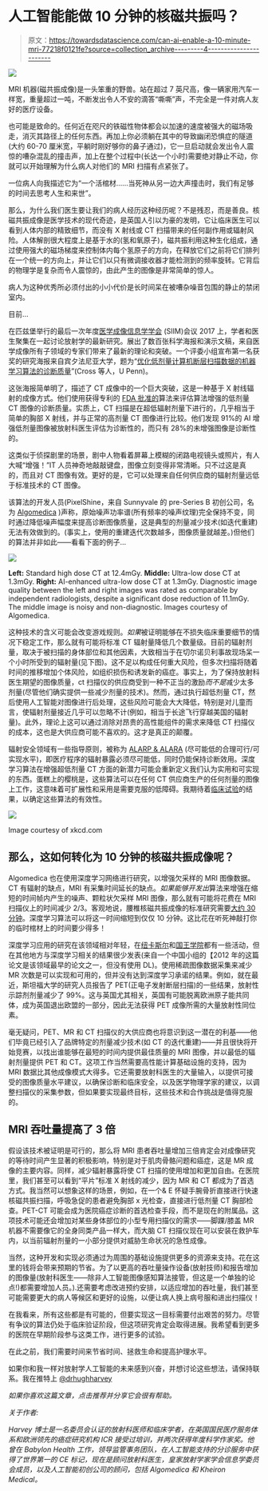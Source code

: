 # 人工智能能做 10 分钟的核磁共振吗？

> 原文：<https://towardsdatascience.com/can-ai-enable-a-10-minute-mri-77218f0121fe?source=collection_archive---------4----------------------->

![](img/cc943053d8889acda7ece0ef3e560190.png)

MRI 机器(磁共振成像)是一头笨重的野兽。站在超过 7 英尺高，像一辆家用汽车一样宽，重量超过一吨，不断发出令人不安的滴答“嘶嘶”声，不完全是一件对病人友好的医疗设备。

也可能是致命的。任何近在咫尺的铁磁性物体都会以加速的速度被强大的磁场吸走，消灭其路径上的任何东西。再加上你必须躺在其中的导致幽闭恐惧症的隧道(大约 60-70 厘米宽，平躺时刚好够你的鼻子通过)，它一旦启动就会发出令人震惊的嘈杂混乱的撞击声，加上在整个过程中(长达一个小时)需要绝对静止不动，你就可以开始理解为什么病人对他们的 MRI 扫描有点紧张了。

一位病人向我描述它为“一个活棺材……当死神从另一边大声撞击时，我们有足够的时间去思考人生和来世”。

那么，为什么我们医生要让我们的病人经历这种经历呢？不是残忍，而是善良。核磁共振成像是医学技术的现代奇迹，是英国人引以为豪的发明，它让临床医生可以看到人体内部的精致细节，而没有 X 射线或 CT 扫描带来的任何副作用或辐射风险。人体解剖很大程度上是基于水的(氢和氧原子)，磁共振利用这种生化组成，通过使用强大的磁场梯度来控制体内每个氢原子的方向，在释放它们之前将它们排列在一个统一的方向上，并让它们以只有微调接收器才能检测到的频率旋转。它背后的物理学是复杂而令人震惊的，由此产生的图像是非常简单的惊人。

病人为这种优秀所必须付出的小小代价是长时间呆在被嘈杂噪音包围的静止的禁闭室内。

目前…

在匹兹堡举行的最后一次年度[医学成像信息学学会](http://siim.org/page/SIIM2017) (SIIM)会议 2017 上，学者和医生聚集在一起讨论放射学的最新研究。展出了数百张科学海报和演示文稿，来自医学成像所有子领域的专家们带来了最新的理论和突破。一个评委小组宣布第一名获奖的研究海报来自宾夕法尼亚大学，题为“[优化低剂量计算机断层扫描数据的机器学习算法的诊断质量](http://c.ymcdn.com/sites/siim.org/resource/resmgr/siim2017/abstracts/posters-Cross.pdf)”(Cross 等人，U Penn)。

这张海报简单明了，描述了 CT 成像中的一个巨大突破，这是一种基于 X 射线辐射的成像方式。他们使用获得专利的 [FDA 批准的](https://www.accessdata.fda.gov/cdrh_docs/pdf16/K161625.pdf)算法来评估算法增强的低剂量 CT 图像的诊断质量。实质上，CT 扫描是在超低辐射剂量下进行的，几乎相当于简单的胸部 X 射线，并与正常的高剂量 CT 图像进行比较。他们发现 91%的 AI 增强低剂量图像被放射科医生评估为诊断性的，而只有 28%的未增强图像是诊断性的。

这类似于侦探剧里的场景，剧中人物看着屏幕上模糊的闭路电视镜头或照片，有人大喊“增强！”IT 人员神奇地敲敲键盘，图像立刻变得非常清晰。只不过这是真的，而且对 CT 图像有效。更好的是，它可以处理来自任何供应商的辐射剂量远低于标准技术的 CT 图像。

该算法的开发人员(PixelShine，来自 Sunnyvale 的 pre-Series B 初创公司，名为 [Algomedica](https://algomedica.com/) )声称，原始噪声功率谱(所有频率的噪声纹理)完全保持不变，同时通过降低噪声幅度来提高诊断图像质量，这是典型的剂量减少技术(如迭代重建)无法有效做到的。(事实上，使用的重建迭代次数越多，图像质量就越差。)但他们的算法并非如此——看看下面的例子…

![](img/97ab67fe8cc77d5c639b02e4be5226eb.png)

**Left:** Standard high dose CT at 12.4mGy. **Middle:** Ultra-low dose CT at 1.3mGy. **Right:** AI-enhanced ultra-low dose CT at 1.3mGy. Diagnostic image quality between the left and right images was rated as comparable by independent radiologists, despite a significant dose reduction of 11.1mGy. The middle image is noisy and non-diagnostic. Images courtesy of Algomedica.

这种技术的含义可能会改变游戏规则。*如果*被证明能够在不损失临床重要细节的情况下稳定工作，那么就有可能将标准 CT 辐射量降低几个数量级。目前的辐射剂量，取决于被扫描的身体部位和其他因素，大致相当于在切尔诺贝利事故现场呆一个小时所受到的辐射量(见下图)。这不足以构成任何重大风险，但多次扫描将随着时间的推移增加个体风险，如组织损伤和诱发新的癌症。事实上，为了保持放射科医生期望的图像质量，ct 扫描仪的供应商受到一种不正当的激励*而不是*减少太多剂量(尽管他们确实提供一些减少剂量的技术)。然而，通过执行超低剂量 CT，然后使用人工智能对图像进行后处理，这些风险可能会大大降低，特别是对儿童而言，使辐射剂量接近几乎可以忽略不计(例如，相当于长途飞行穿越美国的辐射量)。此外，理论上这可以通过消除对昂贵的高性能组件的需求来降低 CT 扫描仪的成本，这也是大供应商可能不喜欢的。这才是真正的颠覆。

辐射安全领域有一些指导原则，被称为 [ALARP & ALARA](https://en.wikipedia.org/wiki/Radiation_protection#ALARP_&_ALARA) (尽可能低的合理可行/可实现水平)，即医疗程序的辐射暴露必须尽可能低，同时仍能保持诊断效用。深度学习算法在增强超低剂量 CT 方面的新潜力可能会重新定义我们认为实用和可实现的东西。蛋糕上的樱桃是，这些算法可以在任何 CT 供应商生产的任何剂量的图像上工作，这意味着可扩展性和采用是需要克服的低障碍。我期待着[临床试验](https://clinicaltrials.gov/ct2/show/NCT03033615)的结果，以确定这些算法的有效性。

![](img/6ad0ffbbbc49219d8d573cdbafa28ac7.png)

Image courtesy of xkcd.com

## 那么，这如何转化为 10 分钟的核磁共振成像呢？

Algomedica 也在使用深度学习网络进行研究，以增强欠采样的 MRI 图像数据。CT 有辐射的缺点，MRI 有采集时间延长的缺点。*如果能够开发出*算法来增强在缩短的时间帧内产生的噪声、颗粒状欠采样 MRI 图像，那么就有可能将花费在 MRI 扫描仪上的时间减少 2/3。客观地说，腰椎核磁共振成像的标准研究需要[大约 30 分钟](http://www.advancedimagingofmt.com/index.php?page=mri-faq)。深度学习算法可以将这一时间缩短到仅仅 10 分钟。这比花在听死神敲打你的临时棺材上的时间要少得多！

深度学习应用的研究在该领域相对年轻，在[纽卡斯尔](http://iopscience.iop.org/article/10.1088/0031-9155/60/21/R297/pdf)和[国王学院](https://link.springer.com/content/pdf/10.1007%2F978-3-319-10404-1_14.pdf)都有一些活动，但在其他地方与深度学习相关的结果很少发表(来自一个中国小组的【2012 年的这篇论文是该领域最早的论文之一，但没有使用 DL)。使用稀疏图像数据采集来减少 MR 次数是可以实现和可用的，但并没有达到深度学习承诺的结果。例如，就在最近，斯坦福大学的研究人员报告了 PET(正电子发射断层扫描)的一些结果，放射性示踪剂剂量减少了 99%。这与英国尤其相关，英国有可能脱离欧洲原子能共同体，成为英国退出欧盟的一部分，因此无法获得 PET 成像所需的大量放射性同位素。

毫无疑问，PET、MR 和 CT 扫描仪的大供应商也将意识到这一潜在的利基——他们毕竟已经引入了品牌特定的剂量减少技术(如 CT 的迭代重建)——并且很快将开始竞赛，以找出谁能够在最短的时间内提供最佳质量的 MRI 图像，并以最低的辐射剂量提供 PET 和 CT。这项工作当然需要高性能计算基础设施的支持，因为 MRI 数据比其他成像模式大得多。它还需要放射科医生的大量输入，以提供可接受的图像质量水平建议，以确保诊断和临床安全，以及医学物理学家的建议，以调整扫描仪的采集参数，但如果要实现最终目标，这些技术和合作挑战是值得克服的。

## MRI 吞吐量提高了 3 倍

假设该技术被证明是可行的，那么将 MRI 患者吞吐量增加三倍肯定会对成像研究的等待时间产生显著的积极影响，特别是对于肌肉骨骼问题和癌症，这是 MR 成像的主要内容。同样，减少辐射暴露将使 CT 扫描的使用增加和更加自由。在医院里，我们甚至可以看到“平片”标准 X 射线的减少，因为 MR 和 CT 都成为了首选方式。我当然可以想象这样的场景，例如，在一个& E 怀疑手腕骨折直接进行快速核磁共振扫描，呼吸急促的患者避免胸部 x 光检查，直接进行低剂量 CT 胸部检查。PET-CT 可能会成为医院癌症诊断的首选检查手段，而不是现在的附属品。这项技术可能还会增加对某些身体部位的小型专用扫描仪的需求——脚踝/膝盖 MR 机器不需要像它的全身同类产品一样大，而大脑 CT 扫描仪现在可以安装在救护车内，以当前辐射剂量的一小部分提供对威胁生命状况的急性成像。

当然，这种开发和实现必须通过为周围的基础设施提供更多的资源来支持。花在这里的钱将会带来预期的节省。为了以更高的吞吐量操作设备(放射技师)和报告增加的图像量(放射科医生——除非人工智能图像感知算法接管，但这是一个单独的论点!)都需要增加人员。).还需要考虑改进预约安排，以适应增加的吞吐量，我们甚至可能需要更大的病人等候区和更好的设施，以便让病人换上病号服和进出扫描仪！

在我看来，所有这些都是有可能的，但要实现这一目标需要付出艰苦的努力。尽管有争议的算法仍处于临床验证阶段，但这项研究肯定会取得进展。我希望看到更多的医院在早期阶段参与这类工作，进行更多的试验。

在此之前，我们需要时间来节省时间、拯救生命和提高护理水平。

如果你和我一样对放射学人工智能的未来感到兴奋，并想讨论这些想法，请保持联系。我在推特上 [@drhughharvey](http://twitter.com/drhughharvey)

*如果你喜欢这篇文章，点击推荐并分享它会很有帮助。*

*关于作者:*

*Harvey 博士是一名委员会认证的放射科医师和临床学者，在英国国民医疗服务体系和欧洲领先的癌症研究机构 ICR 接受过培训，并两次获得年度科学作家奖。他曾在 Babylon Health 工作，领导监管事务团队，在人工智能支持的分诊服务中获得了世界第一的 CE 标记，现在是顾问放射科医生，皇家放射学家学会信息学委员会成员，以及人工智能初创公司的顾问，包括 Algomedica 和 Kheiron Medical。*